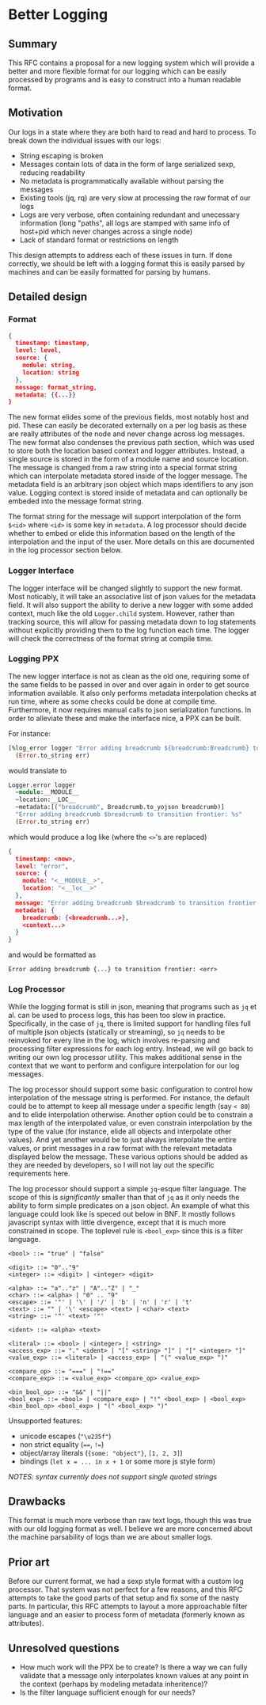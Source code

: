 # Better Logging

## Summary
[summary]: #summary

This RFC contains a proposal for a new logging system which will provide a better and more flexible format for our logging which can be easily processed by programs and is easy to construct into a human readable format.

## Motivation
[motivation]: #motivation

Our logs in a state where they are both hard to read and hard to process. To break down the individual issues with our logs:

- String escaping is broken
- Messages contain lots of data in the form of large serialized sexp, reducing readability
- No metadata is programmatically available without parsing the messages
- Existing tools (jq, rq) are very slow at processing the raw format of our logs
- Logs are very verbose, often containing redundant and unecessary information (long "paths", all logs are stamped with same info of host+pid which never changes across a single node)
- Lack of standard format or restrictions on length

This design attempts to address each of these issues in turn. If done correctly, we should be left with a logging format this is easily parsed by machines and can be easily formatted for parsing by humans.

## Detailed design
[detailed-design]: #detailed-design

### Format
[detailed-design-format]: #detailed-design-format

```json
{
  timestamp: timestamp,
  level: level,
  source: {
    module: string,
    location: string
  },
  message: format_string,
  metadata: {{...}}
}
```

The new format elides some of the previous fields, most notably host and pid. These can easily be decorated externally on a per log basis as these are really attributes of the node and never change across log messages. The new format also condenses the previous path section, which was used to store both the location based context and logger attributes. Instead, a single source is stored in the form of a module name and source location. The message is changed from a raw string into a special format string which can interpolate metadata stored inside of the logger message. The metadata field is an arbitrary json object which maps identifiers to any json value. Logging context is stored inside of metadata and can optionally be embeded into the message format string.

The format string for the message will support interpolation of the form `$<id>` where `<id>` is some key in `metadata`. A log processor should decide whether to embed or elide this information based on the length of the interpolation and the input of the user. More details on this are documented in the log processor section below.

### Logger Interface
[detailed-design-logger-interface]: #detailed-design-logger-interface

The logger interface will be changed slightly to support the new format. Most noticably, it will take an associative list of json values for the metadata field. It will also support the ability to derive a new logger with some added context, much like the old `Logger.child` system. However, rather than tracking source, this will allow for passing metadata down to log statements without explicitly providing them to the log function each time. The logger will check the correctness of the format string at compile time.

### Logging PPX
[detailed-design-logging-ppx]: #detailed-design-logging-ppx

The new logger interface is not as clean as the old one, requiring some of the same fields to be passed in over and over again in order to get source information available. It also only performs metadata interpolation checks at run time, where as some checks could be done at compile time. Furthermore, it now requires manual calls to json serialization functions. In order to alleviate these and make the interface nice, a PPX can be built.

For instance:

```ocaml
[%log_error logger "Error adding breadcrumb ${breadcrumb:Breadcrumb} to transition frontier: %s" [breadcrumb]]
  (Error.to_string err)
```

would translate to

```ocaml
Logger.error logger
  ~module:__MODULE__
  ~location:__LOC__
  ~metadata:[("breadcrumb", Breadcrumb.to_yojson breadcrumb)]
  "Error adding breadcrumb $breadcrumb to transition frontier: %s"
  (Error.to_string err)
```

which would produce a log like (where the `<>`'s are replaced)

```json
{
  timestamp: <now>,
  level: "error",
  source: {
    module: "<__MODULE__>",
    location: "<__loc__>"
  },
  message: "Error adding breadcrumb $breadcrumb to transition frontier: <err>",
  metadata: {
    breadcrumb: {<breadcrumb...>},
    <context...>
  }
}
```

and would be formatted as

```
Error adding breadcrumb {...} to transition frontier: <err>
```

### Log Processor
[detailed-design-log-processor]: #detailed-design-log-processor

While the logging format is still in json, meaning that programs such as `jq` et al. can be used to process logs, this has been too slow in practice. Specifically, in the case of `jq`, there is limited support for handling files full of multiple json objects (statically or streaming), so `jq` needs to be reinvoked for every line in the log, which involves re-parsing and processing filter expressions for each log entry. Instead, we will go back to writing our own log processor utility. This makes additional sense in the context that we want to perform and configure interpolation for our log messages.

The log processor should support some basic configuration to control how interpolation of the message string is performed. For instance, the default could be to attempt to keep all message under a specific length (say `< 80`) and to elide interpolation otherwise. Another option could be to constrain a max length of the interpolated value, or even constrain interpolation by the type of the value (for instance, elide all objects and interpolate other values). And yet another would be to just always interpolate the entire values, or print messages in a raw format with the relevant metadata displayed below the message. These various options should be added as they are needed by developers, so I will not lay out the specific requirements here.

The log processor should support a simple `jq`-esque filter language. The scope of this is *significantly* smaller than that of `jq` as it only needs the ability to form simple predicates on a json object. An example of what this language could look like is speced out below in BNF. It mostly follows javascript syntax with little divergence, except that it is much more constrained in scope. The toplevel rule is `<bool_exp>` since this is a filter language.

```bnf
<bool> ::= "true" | "false"

<digit> ::= "0".."9"
<integer> ::= <digit> | <integer> <digit>

<alpha> ::= "a".."z" | "A".."Z" | "_"
<char> ::= <alpha> | "0" .. "9"
<escape> ::= '"' | '\' | '/' | 'b' | 'n' | 'r' | 't'
<text> ::= "" | '\' <escape> <text> | <char> <text>
<string> ::= '"' <text> '"'

<ident> ::= <alpha> <text>

<literal> ::= <bool> | <integer> | <string>
<access_exp> ::= "." <ident> | "[" <string> "]" | "[" <integer> "]"
<value_exp> ::= <literal> | <access_exp> | "(" <value_exp> ")"

<compare_op> ::= "===" | "!=="
<compare_exp> ::= <value_exp> <compare_op> <value_exp>

<bin_bool_op> ::= "&&" | "||"
<bool_exp> ::= <bool> | <compare_exp> | "!" <bool_exp> | <bool_exp> <bin_bool_op> <bool_exp> | "(" <bool_exp> ")"
```

Unsupported features:
- unicode escapes (`"\u235f"`)
- non strict equality (`==`, `!=`)
- object/array literals (`{some: "object"}`, `[1, 2, 3]`)
- bindings (`let x = ... in x + 1` or some more js style form)

*NOTES: syntax currently does not support single quoted strings*

## Drawbacks
[drawbacks]: #drawbacks

This format is much more verbose than raw text logs, though this was true with our old logging format as well. I believe we are more concerned about the machine parsability of logs than we are about smaller logs.

## Prior art
[prior-art]: #prior-art

Before our current format, we had a sexp style format with a custom log processor. That system was not perfect for a few reasons, and this RFC attempts to take the good parts of that setup and fix some of the nasty parts. In particular, this RFC attempts to layout a more approachable filter language and an easier to process form of metadata (formerly known as attributes).

## Unresolved questions
[unresolved-questions]: #unresolved-questions

- How much work will the PPX be to create? Is there a way we can fully validate that a message only interpolates known values at any point in the context (perhaps by modeling metadata inheritence)?
- Is the filter language sufficient enough for our needs?
